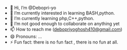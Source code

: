 - 👋 Hi, I’m @Debopri-yo 
- 👀 I’m currently interested in learning BASH,python.
- 🌱 I’m currently learning php,C++,python.
- 💞️ I’m not good enough to collaborate on anything yet
- 📫 How to reach me (debopriyoghosh410@gmail.com)
- 😄 Pronouns: ...
- ⚡ Fun fact: there is no fun fact , there is no fun at all.

<!---
Debopri-yo/Debopri-yo is a ✨ special ✨ repository because its `README.md` (this file) appears on your GitHub profile.
You can click the Preview link to take a look at your changes.
--->
